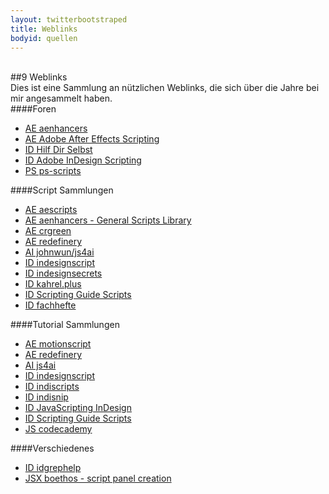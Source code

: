 ```yaml
---
layout: twitterbootstraped
title: Weblinks
bodyid: quellen
---
```

<a name="35"></a>  
##9 Weblinks  
Dies ist eine Sammlung an nützlichen Weblinks, die sich über die Jahre bei mir angesammelt haben.  
####Foren  

- [AE aenhancers](http://www.aenhancers.com/)  
- [AE Adobe After Effects Scripting](http://forums.adobe.com/community/aftereffects_general_discussion/ae_scripting)  
- [ID Hilf Dir Selbst](http://www.hilfdirselbst.ch/foren/Adobe_InDesign_Skriptwerkstatt_Forum_61.html)  
- [ID Adobe InDesign Scripting](http://forums.adobe.com/community/indesign/indesign_scripting)  
- [PS ps-scripts](http://www.ps-scripts.com/bb/)  


####Script Sammlungen

- [AE aescripts](http://aescripts.com)  
- [AE aenhancers - General Scripts Library](http://www.aenhancers.com/viewforum.php?f=3&sid=1c6eb50d9f703a54e425be7c30f27617)  
- [AE crgreen](http://www.crgreen.com/aescripts/)  
- [AE redefinery](http://www.redefinery.com/ae/)  
- [AI johnwun/js4ai](https://github.com/johnwun/js4ai)  
- [ID indesignscript](http://www.indesignscript.de/)
- [ID indesignsecrets](http://indesignsecrets.com/category/secrets/pluginsscripts)  
- [ID kahrel.plus](http://www.kahrel.plus.com/indesignscripts.html)  
- [ID Scripting Guide Scripts](http://www.adobe.com/devnet/indesign/documentation.html#idscripting)  
- [ID fachhefte](http://www.fachhefte.ch/)

####Tutorial Sammlungen

- [AE motionscript](http://www.motionscript.com)  
- [AE redefinery](http://www.redefinery.com/ae/fundamentals/)  
- [AI js4ai](http://js4ai.blogspot.de/)  
- [ID indesignscript](http://www.indesignscript.de/)  
- [ID indiscripts](http://www.indiscripts.com/)  
- [ID indisnip](http://indisnip.wordpress.com/tag/javascript/)  
- [ID JavaScripting InDesign](http://jsid.blogspot.de/)  
- [ID Scripting Guide Scripts](http://www.adobe.com/devnet/indesign/documentation.html#idscripting)  
- [JS codecademy](http://www.codecademy.com/#!/exercises/0)

####Verschiedenes

- [ID idgrephelp](http://www.jongware.com/idgrephelp.html)  
- [JSX boethos - script panel creation](http://www.crgreen.com/boethos/)  